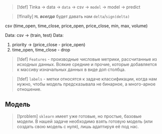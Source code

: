 
> [!def] 
> Tinka -> data -> `data` -> csv -> `model` -> model -> predict 


> [!finally] 
> `ML` ***всегда*** будет давать нам `delta`/`sign(delta)`

csv (time_open, time_close, price_open, price_close, min, max, volume)

Data: csv -> (train, test)
Data:
1) priority -> (price_close - price_open)
2) time_open, time_close - drop

> [!def] 
> `Features` - производные числовые метрики, рассчитанные из исходных данных. Всякие средние и прочие, которые добавляется к массиву изначальных данных в виде доп столбца.

> [!def] 
> `labels` - метки относятся к задаче классификации, когда нам нужно, чтобы модель предсказывала не бинарное, а много-арное отношение.

## Модель


> [!problem] 
> `sklearn` имеет уже готовые, но простые, базовые модели. В нашей задаче необходимо взять готовую модель (или создать свою модель с нуля), лишь адаптируя её под нас.





